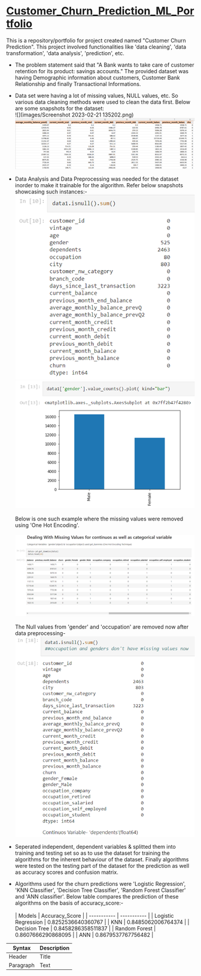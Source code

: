 # [Customer_Churn_Prediction_ML_Portfolio](https://github.com/Vibhor2256/Customer-Churn-Prediction_ML)

This is a repository/portfolio for project created named "Customer Churn Prediction". This project involved functionalities like 'data cleaning', 'data transformation', 'data analysis', 'prediction', etc.

* The problem statement said that "A Bank wants to take care of customer retention for its product: savings accounts." The provided dataset was having Demographic information about customers, Customer Bank Relationship and finally Transactional Informations. 
* Data set were having a lot of missing values, NULL values, etc. So various data cleaning methods were used to clean the data first. Below are some snapshots for the dataset: <br> ![](images/Screenshot 2023-02-21 135202.png)
![](images/Screenshot_20230221_140136.png)

* Data Analysis and Data Preprocessing was needed for the dataset inorder to make it trainable for the algorithm. Refer below snapshots showcasing such instances:-<br>
![](images/Screenshot_20230221_140824.png) ![](images/Screenshot_20230221_153850.png)
<br> <br> Below is one such example where the missing values were removed using 'One Hot Encoding'. <br> <br> ![](images/Screenshot_20230221_154212.png) <br> <br> The Null values from 'gender' and 'occupation' are removed now after data preprocessing-<br> ![](images/Screenshot_20230221_154733.png)

* Seperated independent, dependent variables & splitted them into training and testing set so as to use the dataset for training the algorithms for the inherent behaviour of the dataset. Finally algorithms were tested on the testing part of the dataset for the prediction as well as accuracy scores and confusion matrix.
* Algorithms used for the churn predictions were 'Logistic Regression', 'KNN Classifier', 'Decision Tree Classifier', 'Random Forest Classifier' and 'ANN classifier'. Below table compares the prediction of these algorithms on the basis of accuracy_score:- <br> <br>
| Models | Accuracy_Score |
| ----------- | ----------- |
| Logistic Regression | 0.8252536640360767 |
| KNN | 0.8485062006764374 |
| Decision Tree | 0.8458286358511837 |
| Random Forest | 0.8607666290868095 |
| ANN | 0.8679537767756482 |


| Syntax | Description |
| ----------- | ----------- |
| Header | Title |
| Paragraph | Text |
